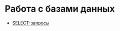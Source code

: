 # Работа с базами данных
- [SELECT-запросы](https://docs.google.com/spreadsheets/d/1xhAjZc6MdJuMmNEFyKaREKQ6bjCUMwDquxlkCJmuzgQ/edit?usp=sharing)

